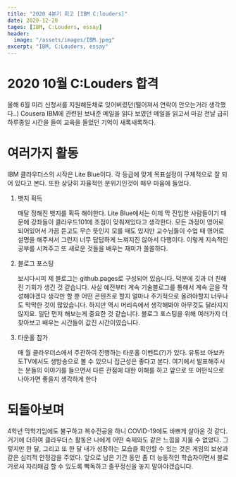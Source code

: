 ```yaml
---
title: "2020 4분기 회고 [IBM C:louders]"
date: 2020-12-20
tages: [IBM, C:Louders, essay]
header:
  image: "/assets/images/IBM.jpeg"
excerpt: "IBM, C:Louders, essay"
---
```



# 2020 10월 C:Louders 합격
올해 6월 미리 신청서를 지원해둔채로 잊어버렸던(떨어져서 연락이 안오는거라 생각했다..)
Cousera IBM에 관련된 보내준 메일을 읽다 보였던 메일을 읽고서
마감 전날 급히 하루종일 시간을 들여 교육을 들었던 기억이 새록새록하다.


# 여러가지 활동
IBM 클라우더스의 시작은 Lite Blue이다. 각 등급에 맞게 목표설정이 구체적으로 잘 되어 있다고 본다.
또한 상당히 자율적인 분위기인것이 매우 마음에 들었다.

1. 뱃지 획득
   
   매달 정해진 뱃지를 획득 해야한다. Lite Blue에서는 이제 막 진입한 사람들이기 때문에 강좌들이 클라우드101에 초점이 맞춰져있다고 생각한다. 모든 과정이 영어로되어있어서 가끔 듣고도 무슨 뜻인지 모를 때도 있지만 교수님들이 수업 때 영어로 설명을 해주셔서 그런지 너무 답답하게 느껴지진 않아서 다행이다. 이렇게 지속적인 공부를 시켜주고 또 새로운 것들을 배우는 재미가 쏠쏠하다.
   
2. 블로그 포스팅
   
   보시다시피 제 블로그는 github.pages로 구성되어 있습니다. 덕분에 깃과 더 친해진 기회가 생긴 것 같습니다. 사실 예전부터 계속 기술블로그를 통해서 계속 글을 작성해야겠다 생각만 할 뿐 어떤 콘텐츠로 할지 얼마나 주기적으로 올려야할지 너무나도 막막한 것이 많았습니다. 하지만 역시 머리속에서 생각해봐야 아무것도 달라지지 않지요. 일단 먼저 해보는게 중요한 것 같습니다. 블로그 포스팅을 위해 여러가지 더 찾아보고 배우는 시간들이 값진 시간이였습니다.
   
3. 타운홀 참가
   
   매 월 클라우더스에서 주관하여 진행하는 타운홀 이벤트(?)가 있다. 유튜브 아보카도TV에서도 생방송으로 볼 수 있으니 접근성은 좋다고 본다. 여기에서 발표해주시는 분들의 이야기를 들으면서 다른 관점에 대한 이해를 하고 앞으로 또 어떤식으로 나아가면 좋을지 생각하게 한다


# 되돌아보며
4학년 막학기임에도 불구하고 복수전공을 하니 COVID-19에도 바쁘게 살아온 것 같다. 
거기에 더하여 클라우더스 활동은 나에게 어떤 숙제와도 같은 느낌을 지울 수 없었다.
그렇지만 한 달, 그리고 또 한 달 내가 성장하는 모습을 확인할 수 있는 것은 게임의 보상과 같은 심리적 안정감을 주었다.
앞으로 남은 기간 동안 좀 더 능동적인 학습자이면서 블로거로서 자리매김 할 수 있도록 빡독하고 졸꾸정신을 놓지 말아야겠습니다.